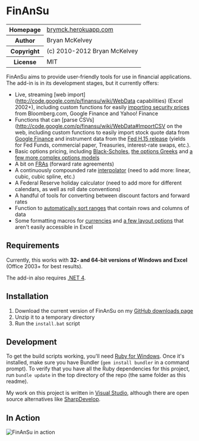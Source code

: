 FinAnSu
=======

<table>
  <tr>
    <th>Homepage</th>
    <td><a href="http://brymck.herokuapp.com">brymck.herokuapp.com</a></td>
  </tr>
  <tr>
    <th>Author</th>
    <td>Bryan McKelvey</td>
  </tr>
  <tr>
    <th>Copyright</th>
    <td>(c) 2010-2012 Bryan McKelvey</td>
  </tr>
  <tr>
    <th>License</th>
    <td>MIT</td>
  </tr>
</table>

FinAnSu aims to provide user-friendly tools for use in financial applications.
The add-in is in its development stages, but it currently offers:

  * Live, streaming [web import](http://code.google.com/p/finansu/wiki/WebData
    capabilities) (Excel 2002+), including custom functions for easily
    [importing security prices](http://code.google.com/p/finansu/wiki/Quotes)
    from Bloomberg.com, Google Finance and Yahoo! Finance
  * Functions that can [parse
    CSVs](http://code.google.com/p/finansu/wiki/WebData#ImportCSV on the web,
    including custom functions to easily import stock quote data from [Google
    Finance](http://code.google.com/p/finansu/wiki/Quotes#GoogleHistory)
    and instrument data from the [Fed H.15
    release](http://code.google.com/p/finansu/wiki/Quotes#H15History) (yields
    for Fed Funds, commercial paper, Treasuries, interest-rate swaps, etc.).
  * Basic options pricing, including
    [Black-Scholes](http://code.google.com/p/finansu/wiki/BlackScholes),
    [the options Greeks](http://code.google.com/p/finansu/wiki/Greeks)
    and [a few more complex options
    models](http://code.google.com/p/finansu/wiki/AmericanBermudan)
  * A bit on [FRAs](http://code.google.com/p/finansu/wiki/FRAs) (forward rate
    agreements)
  * A continuously compounded rate
    [interpolator](http://code.google.com/p/finansu/wiki/Interpolation) (need to
    add more: linear, cubic, cubic spline, etc.)
  * A Federal Reserve holiday calculator (need to add more for different
    calendars, as well as roll date conventions)
  * A handful of tools for converting between discount factors and forward rates
  * Function to [automatically sort
    ranges](http://code.google.com/p/finansu/wiki/Sorting) that contain rows and
    columns of data
  * Some formatting macros for
    [currencies](http://code.google.com/p/finansu/wiki/Currencies) and [a few
    layout options](http://code.google.com/p/finansu/wiki/Layout) that aren't
    easily accessible in Excel

Requirements
------------

Currently, this works with **32- and 64-bit versions of Windows and Excel**
(Office 2003+ for best results).

The add-in also requires [.NET 4](http://www.microsoft.com/net).

Installation
------------

1. Download the current version of FinAnSu on my [GitHub downloads
   page](https://github.com/brymck/finansu/downloads)
2. Unzip it to a temporary directory
3. Run the `install.bat` script

Development
-----------

To get the build scripts working, you'll need [Ruby for
Windows](http://rubyinstaller.org/downloads/). Once it's installed, make sure
you have Bundler (`gem install bundler` in a command prompt). To verify that
you have all the Ruby dependencies for this project, run `bundle update` in the
top directory of the repo (the same folder as this readme).

My work on this project is written in [Visual
Studio](http://www.microsoft.com/visualstudio/en-us),
although there are open source alternatives like
[SharpDevelop](http://www.icsharpcode.net/opensource/sd/).

In Action
---------

![FinAnSu in action](https://github.com/brymck/finansu/raw/master/img/quote.gif)
